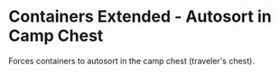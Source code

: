 # Containers Extended - Autosort in Camp Chest

Forces containers to autosort in the camp chest (traveler's chest).
